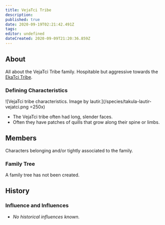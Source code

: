 ```yaml
---
title: VejaTci Tribe
description: 
published: true
date: 2020-09-19T02:21:42.491Z
tags: 
editor: undefined
dateCreated: 2020-09-09T21:20:36.859Z
---
```


## About

All about the VejaTci Tribe family. Hospitable but aggressive towards the [EkaTci Tribe](/genealogy/ekatci-tribe).

### Defining Characteristics

![VejaTci tribe characteristics. Image by lautir.](/species/takula-lautir-vejatci.png =250x)

- The VejaTci tribe often had long, slender faces.
- Often they have patches of quills that grow along their spine or limbs.

## Members

Characters belonging and/or tightly associated to the family.

### Family Tree

A family tree has not been created.

## History

### Influence and Influences

- *No historical influences known.*